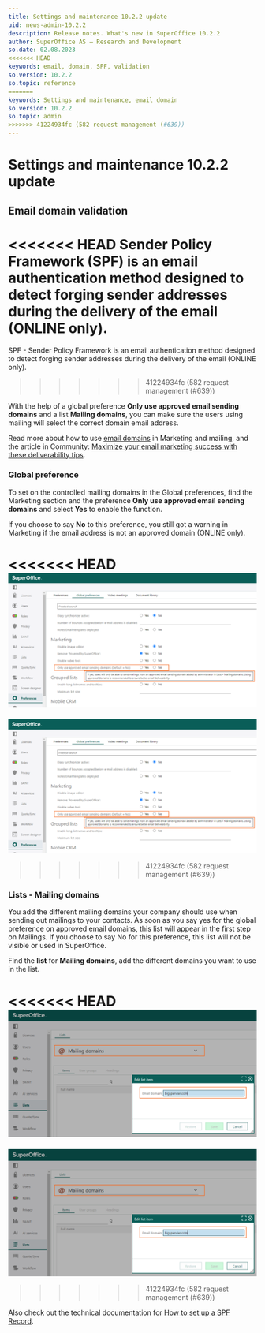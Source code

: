 ```yaml
---
title: Settings and maintenance 10.2.2 update
uid: news-admin-10.2.2
description: Release notes. What's new in SuperOffice 10.2.2
author: SuperOffice AS – Research and Development
so.date: 02.08.2023
<<<<<<< HEAD
keywords: email, domain, SPF, validation
so.version: 10.2.2
so.topic: reference
=======
keywords: Settings and maintenance, email domain
so.version: 10.2.2
so.topic: admin
>>>>>>> 41224934fc (582 request management (#639))
---
```


# Settings and maintenance 10.2.2 update

## Email domain validation

<<<<<<< HEAD
Sender Policy Framework (SPF) is an email authentication method designed to detect forging sender addresses during the delivery of the email (ONLINE only).
=======
SPF - Sender Policy Framework is an email authentication method designed to detect forging sender addresses during the delivery of the email (ONLINE only).
>>>>>>> 41224934fc (582 request management (#639))

With the help of a global preference **Only use approved email sending domains** and a list **Mailing domains**, you can make sure the users using mailing will select the correct domain email address.

Read more about how to use [email domains][1] in Marketing and mailing, and the article in Community: [Maximize your email marketing success with these deliverability tips][3].

### Global preference

To set on the controlled mailing domains in the Global preferences, find the Marketing section and the preference **Only use approved email sending domains** and select **Yes** to enable the function.

If you choose to say **No** to this preference, you still got a warning in Marketing if the email address is not an approved domain (ONLINE only).

<<<<<<< HEAD
![Set the global preferences on for Only use approved email sending domains -screenshot][img1]
=======
![Set the global preferences on for Only use approved email sending domains][img1]
>>>>>>> 41224934fc (582 request management (#639))

### Lists - Mailing domains

You add the different mailing domains your company should use when sending out mailings to your contacts. As soon as you say yes for the global preference on approved email domains, this list will appear in the first step on Mailings. If you choose to say No for this preference, this list will not be visible or used in SuperOffice.

Find the **list** for **Mailing domains**, add the different domains you want to use in the list.

<<<<<<< HEAD
![Set up the correct mailing domains your company wants to use in the list for Mailing domains -screenshot][img2]
=======
![Set up the correct mailing domains your company wants to use in the list for Mailing domains][img2]
>>>>>>> 41224934fc (582 request management (#639))

Also check out the technical documentation for [How to set up a SPF Record][2].

<!-- Referenced links-->
[1]: ../marketing/10.2.2-update.md
[2]: ../../../docs/en/email/mailgun/spf/index.md
[3]: https://community.superoffice.com/en/email-deliverability-tips/

<!-- Referenced images -->
[img1]: media/admin-global-pref-marketing-email-domains.png
[img2]: media/admin-lists-mailing-domains.png
